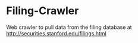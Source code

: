 # Filing-Crawler
Web crawler to pull data from the filing database at http://securities.stanford.edu/filings.html
